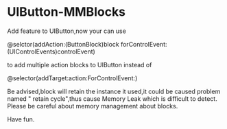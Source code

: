 # UIButton-MMBlocks

Add feature to UIButton,now your can use

@selctor(addAction:(ButtonBlock)block forControlEvent:(UIControlEvents)controlEvent)

to add multiple action blocks to UIButton instead of 

@selector(addTarget:action:ForControlEvent:)

Be advised,block will retain the instance it used,it could be caused problem named " retain cycle",thus cause Memory Leak which is difficult to detect. Please be careful about memory management about blocks.

Have fun.
